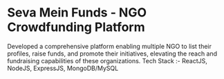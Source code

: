 ﻿# Seva Mein Funds - NGO Crowdfunding Platform
Developed a comprehensive platform enabling multiple NGO to list their profiles, raise funds, and
promote their initiatives, elevating the reach and fundraising capabilities of these organizations.
Tech Stack :- ReactJS, NodeJS, ExpressJS, MongoDB/MySQL
